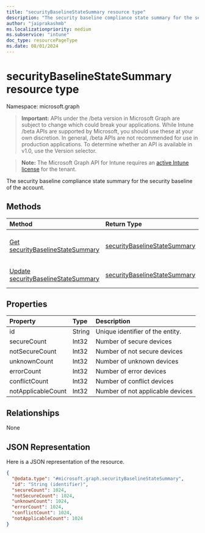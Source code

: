 ```yaml
---
title: "securityBaselineStateSummary resource type"
description: "The security baseline compliance state summary for the security baseline of the account."
author: "jaiprakashmb"
ms.localizationpriority: medium
ms.subservice: "intune"
doc_type: resourcePageType
ms.date: 08/01/2024
---
```


# securityBaselineStateSummary resource type

Namespace: microsoft.graph

> **Important:** APIs under the /beta version in Microsoft Graph are subject to change which could break your applications. While Intune /beta APIs are supported by Microsoft, you should use these at your own discretion. In general, /beta APIs are not recommended for use in production applications. To determine whether an API is available in v1.0, use the Version selector.

> **Note:** The Microsoft Graph API for Intune requires an [active Intune license](https://go.microsoft.com/fwlink/?linkid=839381) for the tenant.

The security baseline compliance state summary for the security baseline of the account.

## Methods
|Method|Return Type|Description|
|:---|:---|:---|
|[Get securityBaselineStateSummary](../api/intune-deviceintent-securitybaselinestatesummary-get.md)|[securityBaselineStateSummary](../resources/intune-deviceintent-securitybaselinestatesummary.md)|Read properties and relationships of the [securityBaselineStateSummary](../resources/intune-deviceintent-securitybaselinestatesummary.md) object.|
|[Update securityBaselineStateSummary](../api/intune-deviceintent-securitybaselinestatesummary-update.md)|[securityBaselineStateSummary](../resources/intune-deviceintent-securitybaselinestatesummary.md)|Update the properties of a [securityBaselineStateSummary](../resources/intune-deviceintent-securitybaselinestatesummary.md) object.|

## Properties
|Property|Type|Description|
|:---|:---|:---|
|id|String|Unique identifier of the entity.|
|secureCount|Int32|Number of secure devices|
|notSecureCount|Int32|Number of not secure devices|
|unknownCount|Int32|Number of unknown devices|
|errorCount|Int32|Number of error devices|
|conflictCount|Int32|Number of conflict devices|
|notApplicableCount|Int32|Number of not applicable devices|

## Relationships
None

## JSON Representation
Here is a JSON representation of the resource.
<!-- {
  "blockType": "resource",
  "keyProperty": "id",
  "@odata.type": "microsoft.graph.securityBaselineStateSummary"
}
-->
``` json
{
  "@odata.type": "#microsoft.graph.securityBaselineStateSummary",
  "id": "String (identifier)",
  "secureCount": 1024,
  "notSecureCount": 1024,
  "unknownCount": 1024,
  "errorCount": 1024,
  "conflictCount": 1024,
  "notApplicableCount": 1024
}
```